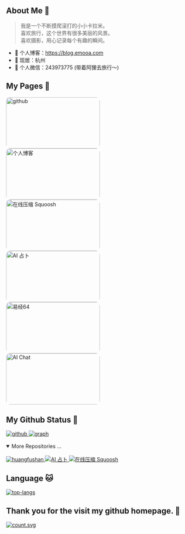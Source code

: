 <h2>About Me 👋</h2>

<blockquote>
  <p>
    我是一个不断摸爬滚打的小小卡拉米。 
    <br>
    喜欢旅行，这个世界有很多美丽的风景。
    <br>
    喜欢摄影，用心记录每个有趣的瞬间。
  </p>
</blockquote>

<ul>
  <li>🍓 个人博客：<a href="https://blog.emooa.com" target="_blank">https://blog.emooa.com</a></li>
  <li>🍓 现居：杭州</li>
  <li>🍓 个人微信：243973775 (带着阿狸去旅行～)</li>
</ul>

<h2>My Pages 🐶</h2>
<a href="https://github.com/huangfushan">
  <img class="page-img" alt="github" src="https://raw.githubusercontent.com/huangfushan/huangfushan/main/img/github.png" style="height: 140px; width: 256px; border-radius: 10px;"/>
</a>
<a href="https://blog.emooa.com">
  <img class="page-img" alt="个人博客" src="https://raw.githubusercontent.com/huangfushan/huangfushan/main/img/blog.png" style="height: 140px; width: 256px;border-radius: 10px;"/>
</a>
<a href="https://squoosh.emooa.com">
  <img class="page-img" alt="在线压缩 Squoosh" src="https://raw.githubusercontent.com/huangfushan/huangfushan/main/img/squoosh.png" style="height: 140px; width: 256px;border-radius: 10px;"/>
</a>
<a href="https://ai.emooa.com">
  <img class="page-img" alt="AI 占卜" src="https://raw.githubusercontent.com/huangfushan/huangfushan/main/img/divination.png" style="height: 140px; width: 256px;border-radius: 10px;"/>
</a>
<a href="https://yijing.emooa.com">
  <img class="page-img" alt="易经64" src="https://raw.githubusercontent.com/huangfushan/huangfushan/main/img/yijing.png" style="height: 140px; width: 256px;border-radius: 10px;"/>
</a>
<a href="https://chat.emooa.com">
  <img class="page-img" alt="AI Chat" src="https://raw.githubusercontent.com/huangfushan/huangfushan/main/img/chat.png" style="height: 140px; width: 256px;border-radius: 10px;"/>
</a>

<h2>My Github Status 🦸</h2>

<a href="https://github-readme-stats.vercel.app/api?username=huangfushan&show_icons=true&show_owner=true&count_private=true&theme=merko">
  <img alt="github" src="https://github-readme-stats.vercel.app/api?username=huangfushan&show_icons=true&show_owner=true&count_private=true&theme=merko" />
</a>

<a href="https://activity-graph.herokuapp.com/graph?username=huangfushan&theme=github">
  <img alt="graph" src="https://activity-graph.herokuapp.com/graph?username=huangfushan&theme=github" />
</a>

<br />
<br />
<details open>
  
<br />
<summary>More Repositories ...</summary>
<a href="https://github.com/huangfushan/blog" target="_blank">
  <img alt="huangfushan" src="https://github-readme-stats.vercel.app/api/pin/?username=huangfushan&repo=blog&show_owner=true"/>
</a>
<a href="https://github.com/huangfushan/divination" target="_blank">
  <img alt="AI 占卜" src="https://github-readme-stats.vercel.app/api/pin/?username=huangfushan&repo=divination&show_owner=true" />
</a>
<a href="https://github.com/huangfushan/squoosh" target="_blank">
  <img alt="在线压缩 Squoosh" src="https://github-readme-stats.vercel.app/api/pin/?username=huangfushan&repo=squoosh&show_owner=true" />
</a>
</details>

<h2>Language 🐱</h2>

<a href="https://github-readme-stats.vercel.app/api/top-langs/?username=huangfushan">
  <img alt="top-langs" src="https://github-readme-stats.vercel.app/api/top-langs/?username=huangfushan" />
</a>
<br />

<h2>Thank you for the visit my github homepage. 👀</h2>

<a href="http://profile-counter.glitch.me/huangfushan/count.svg">
  <img alt="count.svg" src="http://profile-counter.glitch.me/huangfushan/count.svg" />
</a>
